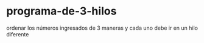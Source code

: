 # programa-de-3-hilos
ordenar los números ingresados de 3 maneras y cada uno debe ir en un hilo diferente
